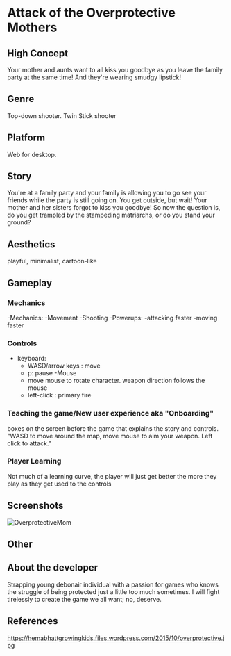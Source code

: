 # Attack of the Overprotective Mothers

## High Concept
Your mother and aunts want to all kiss you goodbye as you leave the family party at the same time! And they're wearing smudgy lipstick!

## Genre
Top-down shooter. Twin Stick shooter

## Platform
Web for desktop.

## Story
You're at a family party and your family is allowing you to go see your friends while the party is still going on. You get outside, but wait! Your mother and her sisters forgot to kiss you goodbye! So now the question is, do you get trampled by the stampeding matriarchs, or do you stand your ground?

## Aesthetics
playful, minimalist, cartoon-like

## Gameplay
### Mechanics
-Mechanics:
    -Movement
    -Shooting
    -Powerups:
        -attacking faster
        -moving faster

### Controls
- keyboard:
  - WASD/arrow keys : move
  - p: pause
-Mouse
  - move mouse to rotate character. weapon direction follows the mouse
  - left-click :  primary fire
  
### Teaching the game/New user experience aka "Onboarding"
boxes on the screen before the game that explains the story and controls. "WASD to move around the map, move mouse to aim your weapon. Left click to attack."
 
### Player Learning
Not much of a learning curve, the player will just get better the more they play as they get used to the controls

## Screenshots
![OverprotectiveMom](https://hemabhattgrowingkids.files.wordpress.com/2015/10/overprotective.jpg "Overprotective Mom")

## Other


## About the developer
Strapping young debonair individual with a passion for games who knows the struggle of being protected just a little too much sometimes. I will fight tirelessly to create the game we all want; no, deserve.

## References
https://hemabhattgrowingkids.files.wordpress.com/2015/10/overprotective.jpg
